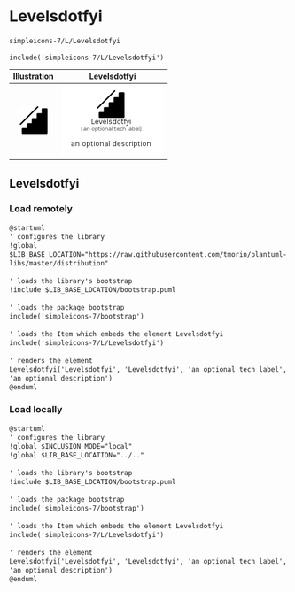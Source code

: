 # Levelsdotfyi


```text
simpleicons-7/L/Levelsdotfyi
```

```text
include('simpleicons-7/L/Levelsdotfyi')
```



| Illustration | Levelsdotfyi |
| :---: | :---: |
| ![illustration for Illustration](../../simpleicons-7/L/Levelsdotfyi.png) | ![illustration for Levelsdotfyi](../../simpleicons-7/L/Levelsdotfyi.Local.png) |




## Levelsdotfyi

### Load remotely
```plantuml
@startuml
' configures the library
!global $LIB_BASE_LOCATION="https://raw.githubusercontent.com/tmorin/plantuml-libs/master/distribution"

' loads the library's bootstrap
!include $LIB_BASE_LOCATION/bootstrap.puml

' loads the package bootstrap
include('simpleicons-7/bootstrap')

' loads the Item which embeds the element Levelsdotfyi
include('simpleicons-7/L/Levelsdotfyi')

' renders the element
Levelsdotfyi('Levelsdotfyi', 'Levelsdotfyi', 'an optional tech label', 'an optional description')
@enduml
```

### Load locally
```plantuml
@startuml
' configures the library
!global $INCLUSION_MODE="local"
!global $LIB_BASE_LOCATION="../.."

' loads the library's bootstrap
!include $LIB_BASE_LOCATION/bootstrap.puml

' loads the package bootstrap
include('simpleicons-7/bootstrap')

' loads the Item which embeds the element Levelsdotfyi
include('simpleicons-7/L/Levelsdotfyi')

' renders the element
Levelsdotfyi('Levelsdotfyi', 'Levelsdotfyi', 'an optional tech label', 'an optional description')
@enduml
```

